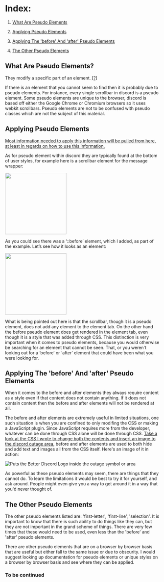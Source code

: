 <h1>Index:</h1>

1) <a href="#WhatAreSE">What Are Pseudo Elements</a>

2) <a href="#ApplyingPE">Applying Pseudo Elements</a>

3) <a href="#ApplyingBA">Applying The 'before' And 'after' Pseudo Elements</a>

4) <a href="#OtherPE">The Other Pseudo Elements</a>

<a name="WhatAreSE"><h2>What Are Pseudo Elements?</h2></a>

They modify a specific part of an element. <a href="https://www.w3schools.com/css/css_pseudo_elements.asp" target="_blank">[?]</a>
  
If there is an element that you cannot seem to find then it is probably due to pseudo elements. For instance, every single scrollbar in discord is a pseudo element. Some pseudo elements are unique to the browser, discord is based off either the Google Chrome or Chromium browsers so it uses webkit scrollbars. Pseudo elements are not to be confused with pseudo classes which are not the subject of this material.

<a name="ApplyingPE"><h2>Applying Pseudo Elements</h2></a>

<a href="https://www.w3schools.com/css/css_pseudo_elements.asp">Most information needed to apply this information will be pulled from here, at least in regards on how to use this information.</a>

As for pseudo element within discord they are typically found at the bottom of user styles, for example here is a scrollbar element for the message wrapper:

<img src="https://raw.githubusercontent.com/CompletelyUnbelievable/ThemeResource/master/BetterDiscord101/PseudoCSS/Images/PseudoElementExample.png" height="200px">

As you could see there was a ‘::before’ element, which I added, as part of the example. Let’s see how it looks as an element:

<img src="https://raw.githubusercontent.com/CompletelyUnbelievable/ThemeResource/master/BetterDiscord101/PseudoCSS/Images/PseudoElementExample2.png" height="200px">

What is being pointed out here is that the scrollbar, though it is a pseudo element, does not add any element to the element tab. On the other hand the before pseudo element does get rendered in the element tab, even though it is a style that was added through CSS. This distinction is very important when it comes to pseudo elements, because you would otherwise be searching for an element that cannot be seen. That, or you weren't looking out for a ‘before’ or ‘after’ element that could have been what you were looking for.

<a name="ApplyingBA"><h2>Applying The 'before' And 'after' Pseudo Elements</h2></a>

When it comes to the before and after elements they always require content as a style even if that content does not contain anything. If it does not contain content then the before and after elements will not be rendered at all.

The before and after elements are extremely useful in limited situations, one such situation is when you are confined to only modifing the CSS or making a JavaScript plugin. Since JavaScript requires more from the developer, whatever can be done through CSS alone will be done through CSS. <a href="https://github.com/CompletelyUnbelievable/ThemeResource/blob/master/ChangeOutage/raw/Outage.css">Take a look at the CSS I wrote to change both the contents and insert an image to the discord outage area</a>, before and after elements are used to both hide and add text and images all from the CSS itself. Here's an image of it in action:

![Puts the Better Discord Logo inside the outage symbol or area](https://raw.githubusercontent.com/CompletelyUnbelievable/ThemeResource/master/ChangeOutage/Images/image.png)

As powerful as these pseudo elements may seem, there are things that they cannot do. To learn the limitations it would be best to try it for yourself, and ask around. People might even give you a way to get around it in a way that you'd never thought of.

<a name="OtherPE"><h2>The Other Pseudo Elements</h2></a>

The other pseudo elements listed are: 'first-letter', 'first-line', 'selection'. It is important to know that there is such ability to do things like they can, but they are not important in the grand scheme of things. There are very few times that these would need to be used, even less than the 'before' and 'after' pseudo elements.

There are other pseudo elements that are on a browser by browser basis that are useful but either fall to the same issue or due to obscurity. I would suggest looking up documentation for pseudo elements or unique styles on a browser by browser basis and see where they can be applied.

<h3>To be continued</h3>
